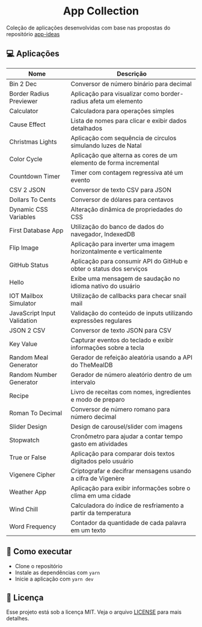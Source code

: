 <h1 align="center">App Collection</h1>

Coleção de aplicações desenvolvidas com base nas propostas do repositório [app-ideas](https://github.com/florinpop17/app-ideas)


## 💻 Aplicações

| Nome                        | Descrição                                                           |
| --------------------------- | ------------------------------------------------------------------- |
| Bin 2 Dec                   | Conversor de número binário para decimal                            |
| Border Radius Previewer     | Aplicação para visualizar como border-radius afeta um elemento      |
| Calculator                  | Calculadora para operações simples                                  |
| Cause Effect                | Lista de nomes para clicar e exibir dados detalhados                |
| Christmas Lights            | Aplicação com sequência de circulos simulando luzes de Natal        |
| Color Cycle                 | Aplicação que alterna as cores de um elemento de forma incremental  |
| Countdown Timer             | Timer com contagem regressiva até um evento                         |
| CSV 2 JSON                  | Conversor de texto CSV para JSON                                    |
| Dollars To Cents            | Conversor de dólares para centavos                                  |
| Dynamic CSS Variables       | Alteração dinâmica de propriedades do CSS                           |
| First Database App          | Utilização do banco de dados do navegador, IndexedDB                |
| Flip Image                  | Aplicação para inverter uma imagem horizontalmente e verticalmente  |
| GitHub Status               | Aplicação para consumir API do GitHub e obter o status dos serviços |
| Hello                       | Exibe uma mensagem de saudação no idioma nativo do usuário          |
| IOT Mailbox Simulator       | Utilização de callbacks para checar snail mail                      |
| JavaScript Input Validation | Validação do conteúdo de inputs utilizando expressões regulares     |
| JSON 2 CSV                  | Conversor de texto JSON para CSV                                    |
| Key Value                   | Capturar eventos do teclado e exibir informações sobre a tecla      |
| Random Meal Generator       | Gerador de refeição aleatória usando a API do TheMealDB             |
| Random Number Generator     | Gerador de número aleatório dentro de um intervalo                  |
| Recipe                      | Livro de receitas com nomes, ingredientes e modo de preparo         |
| Roman To Decimal            | Conversor de número romano para número decimal                      |
| Slider Design               | Design de carousel/slider com imagens                               |
| Stopwatch                   | Cronômetro para ajudar a contar tempo gasto em atividades           |
| True or False               | Aplicação para comparar dois textos digitados pelo usuário          |
| Vigenere Cipher             | Criptografar e decifrar mensagens usando a cifra de Vigenère        |
| Weather App                 | Aplicação para exibir informações sobre o clima em uma cidade       |
| Wind Chill                  | Calculadora do índice de resfriamento a partir da temperatura       |
| Word Frequency              | Contador da quantidade de cada palavra em um texto                  |


## 🚀 Como executar

- Clone o repositório
- Instale as dependências com `yarn`
- Inicie a aplicação com `yarn dev`


## 📄 Licença

Esse projeto está sob a licença MIT. Veja o arquivo [LICENSE](LICENSE) para mais detalhes.